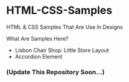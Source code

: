 # HTML-CSS-Samples
HTML &amp; CSS Samples That Are Use In Designs

What Are Samples Here? 
<ul>
  <li> Lisbon Chair Shop: Little Store Layout</li>
  <li> Accordion Element </li>
</ul>

<h3>(Update This Repository Soon...)</h3>
